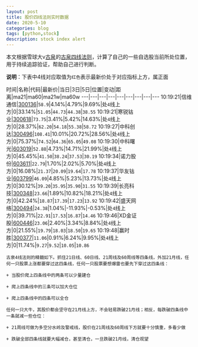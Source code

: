 ```yaml
---
layout: post
title: 股价四线法则实时数据
date: 2020-5-10
categories: blog
tags: [python,stock]
description: stock index alert
---
```



本文根据雪球大v[古泉](https://xueqiu.com/u/7148646888)的[古泉四线法则](https://xueqiu.com/7148646888/130498192)，计算了自己的一些自选股当前所处位置，用于持续追踪验证，帮助自己进行判断。

**说明**：下表中4线对应取值为`红色`表示最新价处于对应指标上方，属正面

时间|名称|代码|最新价|当日|3日|5日|位置|变动|距离|ma21|ma60|ma21w|ma60w
---|---|---|---|---|---|---|---|---
10:19:21|信维通信|[300136](https://xueqiu.com/S/SZ300136)|`58.9`|4.14%|4.79%|9.69%|处`4`线上方|0|33.14%|`51.05`|`44.73`|`44.38`|`38.55`
10:19:21|寒锐钴业|[300618](https://xueqiu.com/S/SZ300618)|`73.75`|3.41%|5.42%|14.63%|处`4`线上方|0|28.37%|`62.20`|`54.18`|`55.38`|`58.72`
10:19:27|中科创达|[300496](https://xueqiu.com/S/SZ300496)|`108.41`|10.01%|20.72%|28.56%|处`4`线上方|0|75.37%|`74.52`|`64.36`|`65.05`|`49.08`
10:19:30|中科曙光|[603019](https://xueqiu.com/S/SH603019)|`52.88`|4.73%|14.71%|21.99%|处`4`线上方|0|45.45%|`41.50`|`38.24`|`37.53`|`30.19`
10:19:34|诺力股份|[603611](https://xueqiu.com/S/SH603611)|`22.79`|1.70%|2.02%|5.70%|处`4`线上方|0|16.08%|`21.37`|`20.09`|`19.64`|`17.78`
10:19:37|华友钴业|[603799](https://xueqiu.com/S/SH603799)|`46.09`|4.85%|5.23%|13.73%|处`4`线上方|0|30.12%|`39.20`|`35.95`|`35.90`|`31.55`
10:19:39|长亮科技|[300348](https://xueqiu.com/S/SZ300348)|`23.66`|1.89%|10.82%|18.21%|处`4`线上方|0|42.24%|`18.87`|`17.39`|`17.23`|`13.92`
10:19:42|盛天网络|[300494](https://xueqiu.com/S/SZ300494)|`24.38`|1.04%|-11.93%|-0.53%|处`4`线上方|0|39.71%|`22.91`|`17.53`|`16.87`|`14.46`
10:19:46|XD金证股|[600446](https://xueqiu.com/S/SH600446)|`23.06`|2.40%|3.34%|8.84%|处`4`线上方|0|21.55%|`19.79`|`18.03`|`18.50`|`19.65`
10:19:48|赢时胜|[300377](https://xueqiu.com/S/SZ300377)|`11.06`|0.91%|6.24%|9.95%|处`4`线上方|0|11.74%|`9.27`|`9.52`|`10.05`|`10.86`

```
古泉4线法则的精髓如下。抓住21日线、60日线、21周线及60周线等四条线，外加21月线，任何一只股票上涨都要穿过这四条线，任何一只股票要想爆雷也要先下穿过这四条线：

+ 当股价爬上四条线中的两条可以少量建仓

+ 爬上四条线中的三条可以加大仓位

+ 爬上四条线中的四条可以全仓

任何一只大牛，其股价都会坚守在21月线上方，不会轻易跌破21月线；相反，每跌破四条线中一条就减一些仓位：

+ 21周线可做为多空分水岭及警戒线，股价在21周线及60周线下方就要十分慎重，多看少做

+ 跌破全部四条线就要大幅减仓，甚至清仓，一旦跌破21月线，清仓观望
```